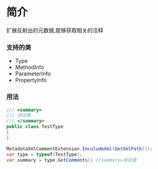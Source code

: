 # 简介
扩展反射出的元数据,能够获取相关的注释

### 支持的类
- Type
- MethodInfo
- ParameterInfo
- PropertyInfo

### 用法
```csharp
/// <summary>
/// 测试类
/// </summary>
public class TestType
{
}

MetadataXmlCommentExtension.InculudeXml(GetXmlPath());
var type = typeof(TestType);
var summary = type.GetComments() //summary=测试类
```
